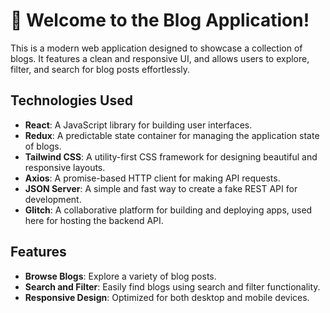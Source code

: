 # 📝 Welcome to the Blog Application!

This is a modern web application designed to showcase a collection of blogs. It features a clean and responsive UI, and allows users to explore, filter, and search for blog posts effortlessly.

## Technologies Used

- **React**: A JavaScript library for building user interfaces.
- **Redux**: A predictable state container for managing the application state of blogs.
- **Tailwind CSS**: A utility-first CSS framework for designing beautiful and responsive layouts.
- **Axios**: A promise-based HTTP client for making API requests.
- **JSON Server**: A simple and fast way to create a fake REST API for development.
- **Glitch**: A collaborative platform for building and deploying apps, used here for hosting the backend API.

## Features

- **Browse Blogs**: Explore a variety of blog posts.
- **Search and Filter**: Easily find blogs using search and filter functionality.
- **Responsive Design**: Optimized for both desktop and mobile devices.
